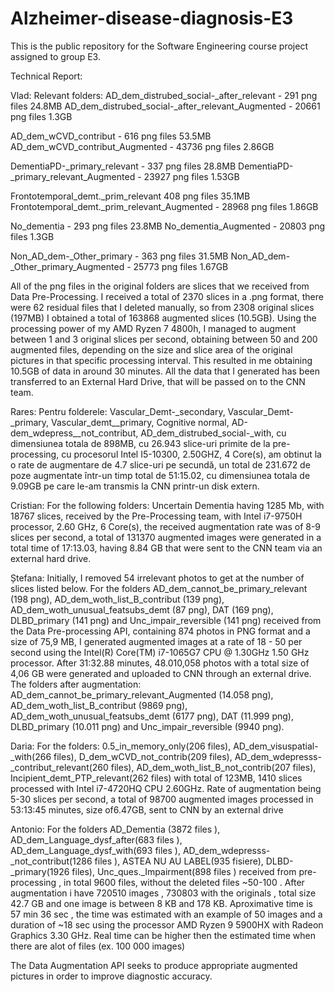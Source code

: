 # Alzheimer-disease-diagnosis-E3
This is the public repository for the Software Engineering course project assigned to group E3.

Technical Report:

Vlad:
Relevant folders:
AD_dem_distrubed_social-_after_relevant - 291 png files 24.8MB
AD_dem_distrubed_social-_after_relevant_Augmented - 20661 png files 1.3GB

AD_dem_wCVD_contribut - 616 png files 53.5MB
AD_dem_wCVD_contribut_Augmented - 43736 png files 2.86GB

DementiaPD-_primary_relevant - 337 png files 28.8MB
DementiaPD-_primary_relevant_Augmented - 23927 png files 1.53GB

Frontotemporal_demt._prim_relevant 408 png files 35.1MB
Frontotemporal_demt._prim_relevant_Augmented - 28968 png files 1.86GB

No_dementia - 293 png files 23.8MB
No_dementia_Augmented - 20803 png files 1.3GB

Non_AD_dem-_Other_primary - 363 png files 31.5MB
Non_AD_dem-_Other_primary_Augmented - 25773 png files 1.67GB

All of the png files in the original folders are slices that we received from Data Pre-Processing.
I received a total of 2370 slices in a .png format, there were 62 residual files that I deleted manually, so from 2308 original slices  (197MB) I obtained a total of 163868 augmented slices (10.5GB).
Using the processing power of my AMD Ryzen 7 4800h, I managed to augment between 1 and 3 original slices per second, obtaining between 50 and 200 augmented files, depending on the size and slice area of the original pictures in that specific processing interval.
This resulted in me obtaining 10.5GB of data in around 30 minutes.
All the data that I generated has been transferred to an External Hard Drive, that will be passed on to the CNN team.

Rares:
Pentru folderele: Vascular_Demt-_secondary, Vascular_Demt-_primary, Vascular_demt__primary, Cognitive normal, AD-dem_wdepress__not_contribut, AD_dem_distrubed_social-_with, cu dimensiunea totala de 898MB, cu 26.943 slice-uri primite de la pre-processing, cu procesorul Intel I5-10300, 2.50GHZ, 4 Core(s), am obtinut la o rate de augmentare de 4.7 slice-uri pe secundă, un total de 231.672 de poze augmentate într-un timp total de 51:15.02, cu dimensiunea totala de 9.09GB pe care le-am transmis la CNN printr-un disk extern.

Cristian:
For the following folders: Uncertain Dementia having 1285 Mb, with 18767 slices, received by the Pre-Processing team, with Intel i7-9750H processor, 2.60 GHz, 6 Core(s), the received augmentation rate was of 8-9 slices per second, a total of 131370 augmented images were generated in a total time of 17:13.03, having 8.84 GB that were sent to the CNN team via an external hard drive.

Ștefana:
Initially, I removed 54 irrelevant photos to get at the number of slices listed below.
For the folders AD_dem_cannot_be_primary_relevant (198 png), AD_dem_woth_list_B_contribut (139 png), AD_dem_woth_unusual_featsubs_demt (87 png), DAT (169 png), DLBD_primary (141 png) and Unc_impair_reversible (141 png) received from the Data Pre-processing API, containing 874 photos in PNG format and a size of 75,9 MB, I generated augmented images at a rate of 18 - 50 per second using the Intel(R) Core(TM) i7-1065G7 CPU @ 1.30GHz 1.50 GHz processor.
After 31:32.88 minutes, 48.010,058 photos with a total size of 4,06 GB were generated and uploaded to CNN through an external drive.
The folders after augmentation: AD_dem_cannot_be_primary_relevant_Augmented (14.058 png), AD_dem_woth_list_B_contribut (9869 png), AD_dem_woth_unusual_featsubs_demt (6177 png), DAT (11.999 png), DLBD_primary (10.011 png) and Unc_impair_reversible (9940 png).

Daria:
For the folders:
0.5_in_memory_only(206 files), AD_dem_visuspatial-_with(266 files), D_dem_wCVD_not_contrib(209 files), AD_dem_wdepresss-_contribut_relevant(260 files), AD_dem_woth_list_B_not_contrib(207 files), Incipient_demt_PTP_relevant(262 files)
with total of 123MB, 1410 slices processed with Intel i7-4720HQ CPU 2.60GHz. Rate of augmentation being 5-30 slices per second, a total of 98700 augmented images processed in 53:13:45 minutes, size of6.47GB, sent to CNN by an external drive 

Antonio:
For the folders AD_Dementia (3872 files ), AD_dem_Language_dysf_after(683 files ), AD_dem_Language_dysf_with(693 files ),  AD_dem_wdepresss-_not_contribut(1286  files ), ASTEA  NU AU LABEL(935 fisiere), DLBD-_primary(1926 files), Unc_ques._Impairment(898 files ) received from pre-processing , in total 9600 files, without the deleted files  ~50-100 . After augmentation i have 720510 images , 730803 with the originals , total size 42.7 GB and one image is between 8 KB and 178 KB. Aproximative time is 57 min 36 sec , the time was estimated with an example of  50 images and a duration of ~18 sec using the processor AMD Ryzen 9 5900HX with Radeon Graphics 3.30 GHz.
Real time can be higher then the estimated time when there are alot of files (ex. 100 000 images)

The Data Augmentation API seeks to produce appropriate augmented pictures in order to improve diagnostic accuracy.